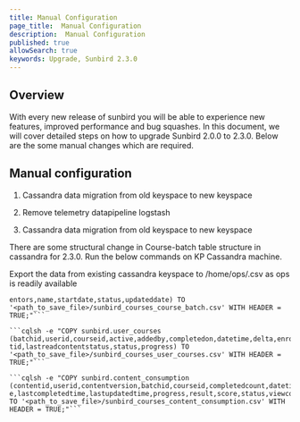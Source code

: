 ```yaml
---
title: Manual Configuration
page_title:  Manual Configuration
description:  Manual Configuration
published: true
allowSearch: true
keywords: Upgrade, Sunbird 2.3.0
---
```


## Overview

With every new release of sunbird you will be able to experience new features, improved performance and bug squashes.
In this document, we will cover detailed steps on how to upgrade Sunbird 2.0.0 to 2.3.0. Below are the some manual changes which are required.

## Manual configuration

1. Cassandra data migration from old keyspace to new keyspace
2. Remove telemetry datapipeline logstash


1. Cassandra data migration from old keyspace to new keyspace
    
There are some structural change in Course-batch table structure in cassandra for 2.3.0. Run the below commands
on KP Cassandra machine.

Export the data from existing cassandra keyspace to /home/ops/<name>.csv as ops is readily available
   ```cqlsh -e "COPY sunbird.course_batch (courseid,id,createdby,createddate,createdfor,description,enddate,enrollmentenddate,enrollmenttype,m
entors,name,startdate,status,updateddate) TO '<path_to_save_file>/sunbird_courses_course_batch.csv' WITH HEADER = TRUE;"```
 
   ```cqlsh -e "COPY sunbird.user_courses (batchid,userid,courseid,active,addedby,completedon,datetime,delta,enrolleddate,grade,lastreadconten
tid,lastreadcontentstatus,status,progress) TO '<path_to_save_file>/sunbird_courses_user_courses.csv' WITH HEADER = TRUE;"```

   ```cqlsh -e "COPY sunbird.content_consumption (contentid,userid,contentversion,batchid,courseid,completedcount,datetime,grade,lastaccesstim
e,lastcompletedtime,lastupdatedtime,progress,result,score,status,viewcount) TO '<path_to_save_file>/sunbird_courses_content_consumption.csv' WITH 
HEADER = TRUE;"```




 
 
